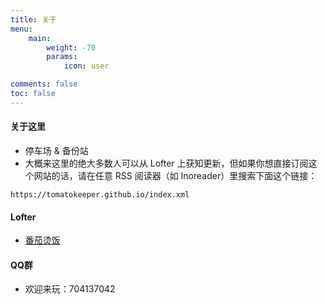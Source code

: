 ```yaml
---
title: 关于
menu:
    main: 
        weight: -70
        params:
            icon: user

comments: false
toc: false
---
```


#### **关于这里**
- 停车场 & 备份站
- 大概来这里的绝大多数人可以从 Lofter 上获知更新，但如果你想直接订阅这个网站的话，请在任意 RSS 阅读器（如 Inoreader）里搜索下面这个链接：

```
https://tomatokeeper.github.io/index.xml
```

#### **Lofter**
- [番茄烫饭](https://tomatohotrice.lofter.com/)

#### **QQ群**
- 欢迎来玩：704137042
